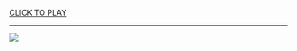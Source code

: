 
<a href="https://premium76.site?title=snake_games_google&ref=12M">CLICK TO PLAY</a></h3>
<hr>

<a href="https://premium76.site?title=snake_games_google&ref=12M"><img src="https://clearcache.store/games.png"></a>


